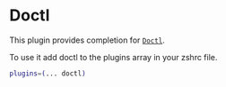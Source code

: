 # Doctl

This plugin provides completion for
[`Doctl`](HTTPS://GitHub.Com/digitalocean/doctl).

To use it add doctl to the plugins array in your zshrc file.

```bash
plugins=(... doctl)
```
